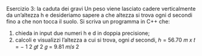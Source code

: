 Esercizio 3: la caduta dei gravi
Un peso viene lasciato cadere verticalmente da un’altezza h
e desideriamo sapere a che altezza si trova ogni d secondi
fino a che non tocca il suolo.
Si scriva un programma in C++ che:
1) chieda in input due numeri h e d in doppia precisione;
2) calcoli e visualizzi l’altezza a cui si trova, ogni 𝑑 secondi,
ℎ = 56.70
𝑚
𝑥 𝑡 = −
1
2
𝑔𝑡
2
𝑔 = 9.81 𝑚/𝑠
2

